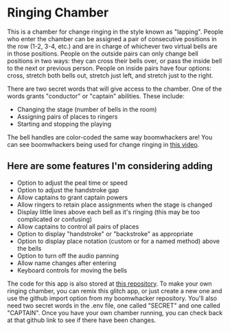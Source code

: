# Ringing Chamber

This is a chamber for change ringing in the style known as "lapping". People who enter the chamber can be assigned a pair of consecutive positions in the row (1-2, 3-4, etc.) and are in charge of whichever two virtual bells are in those positions. People on the outside pairs can only change bell positions in two ways: they can cross their bells over, or pass the inside bell to the next or previous person. People on inside pairs have four options: cross, stretch both bells out, stretch just left, and stretch just to the right.


There are two secret words that will give access to the chamber. One of the words grants "conductor" or "captain" abilities. These include:
- Changing the stage (number of bells in the room)
- Assigning pairs of places to ringers
- Starting and stopping the playing


The bell handles are color-coded the same way boomwhackers are! You can see boomwhackers being used for change ringing in [this video](https://www.youtube.com/watch?v=HppkZUp1rWo).


Here are some features I'm considering adding
--------------

- Option to adjust the peal time or speed
- Option to adjust the handstroke gap
- Allow captains to grant captain powers
- Allow ringers to retain place assignments when the stage is changed
- Display little lines above each bell as it's ringing (this may be too complicated or confusing)
- Allow captains to control all pairs of places
- Option to display "handstroke" or "backstroke" as appropriate
- Option to display place notation (custom or for a named method) above the bells
- Option to turn off the audio panning
- Allow name changes after entering
- Keyboard controls for moving the bells


The code for this app is also stored at [this repository](https://github.com/orchestrali/boomwhacker). To make your own ringing chamber, you can remix this glitch app, or just create a new one and use the github import option from my boomwhacker repository. You'll also need two secret words in the .env file, one called "SECRET" and one called "CAPTAIN". Once you have your own chamber running, you can check back at that github link to see if there have been changes.


